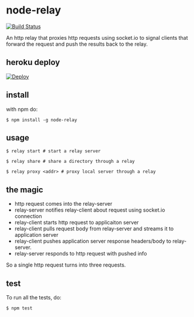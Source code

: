# node-relay

[![Build Status](https://travis-ci.org/djblue/node-relay.svg?branch=master)](https://travis-ci.org/djblue/node-relay)

An http relay that proxies http requests using socket.io to
signal clients that forward the request and push the results
back to the relay.

## heroku deploy

[![Deploy](https://www.herokucdn.com/deploy/button.png)](https://heroku.com/deploy)


## install 

with npm do:

    $ npm install -g node-relay

## usage

    $ relay start # start a relay server

    $ relay share # share a directory through a relay

    $ relay proxy <addr> # proxy local server through a relay

## the magic

- http request comes into the relay-server
- relay-server notifies relay-client about request using
  socket.io connection
- relay-client starts http request to applicaiton server
- relay-client pulls request body from relay-server and streams
  it to application server
- relay-client pushes application server response headers/body
  to relay-server.
- relay-server responds to http request with pushed info

So a single http request turns into three requests.

## test

To run all the tests, do:

    $ npm test
